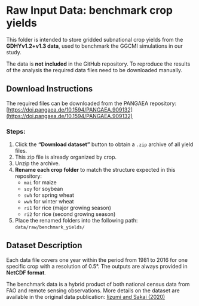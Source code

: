 # Raw Input Data: benchmark crop yields 

This folder is intended to store gridded subnational crop yields from the **GDHYv1.2+v1.3 data**, used to benchmark the GGCMI simulations in our study. 

The data is **not included** in the GitHub repository. To reproduce the results of the analysis the required data files need to be downloaded manually. 

## Download Instructions

The required files can be downloaded from the PANGAEA repository:[https://doi.pangaea.de/10.1594/PANGAEA.909132](https://doi.pangaea.de/10.1594/PANGAEA.909132)

### Steps:

1. Click the **“Download dataset”** button to obtain a `.zip` archive of all yield files.
2. This zip file is already organized by crop.
3. Unzip the archive.
4. **Rename each crop folder** to match the structure expected in this repository:
   - `mai` for maize  
   - `soy` for soybean  
   - `swh` for spring wheat  
   - `wwh` for winter wheat  
   - `ri1` for rice (major growing season)  
   - `ri2` for rice (second growing season)  
5. Place the renamed folders into the following path: `data/raw/benchmark_yields/`

## Dataset Description

Each data file covers one year within the period from 1981 to 2016 for one specific crop with a resolution of 0.5°. The outputs are always provided in **NetCDF format**.

The benchmark data is a hybrid product of both national census data from FAO and remote sensing observations. More details on the dataset are available in the original data publication: [Iizumi and Sakai (2020)](https://doi.org/10.1038/s41597-020-0433-7)

